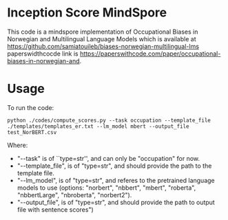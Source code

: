 # Inception Score MindSpore

This code is a mindspore implementation of Occupational Biases in Norwegian and Multilingual Language Models which is available at https://github.com/samiatouileb/biases-norwegian-multilingual-lms paperswidthcocde link is https://paperswithcode.com/paper/occupational-biases-in-norwegian-and.

# Usage

To run the code: 

```
python ./codes/compute_scores.py --task occupation --template_file ./templates/templates_er.txt --lm_model mbert --output_file test_NorBERT.csv
```

Where:

- "--task" is of ``type=str'', and can only be "occupation" for now.
- "--template_file", is of "type=str", and should provide the path to the template file.
- "--lm_model", is of "type=str",  and referes to the pretrained language models to use (options: "norbert", "nbbert", "mbert", "roberta", "nbbertLarge", "nbroberta", "norbert2").
- "--output_file", is of "type=str", and should provide the path to output file with sentence scores")